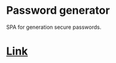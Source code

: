# Password generator
SPA for generation secure passwords.

# [Link](https://ssivenkov.github.io/Password-generator "Link")